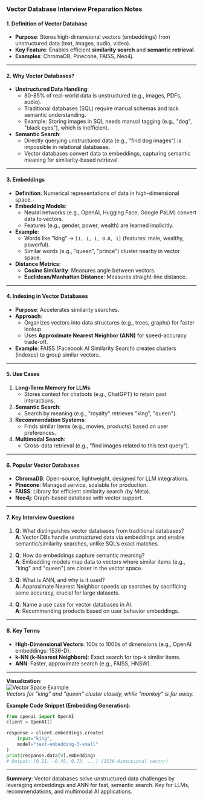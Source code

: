 ### **Vector Database Interview Preparation Notes**

#### **1. Definition of Vector Database**
- **Purpose**: Stores high-dimensional vectors (embeddings) from unstructured data (text, images, audio, video).
- **Key Feature**: Enables efficient **similarity search** and **semantic retrieval**.
- **Examples**: ChromaDB, Pinecone, FAISS, Neo4j.

---

#### **2. Why Vector Databases?**
- **Unstructured Data Handling**:
  - 80-85% of real-world data is unstructured (e.g., images, PDFs, audio).
  - Traditional databases (SQL) require manual schemas and lack semantic understanding.
  - Example: Storing images in SQL needs manual tagging (e.g., "dog", "black eyes"), which is inefficient.
- **Semantic Search**:
  - Directly querying unstructured data (e.g., "find dog images") is impossible in relational databases.
  - Vector databases convert data to embeddings, capturing semantic meaning for similarity-based retrieval.

---

#### **3. Embeddings**
- **Definition**: Numerical representations of data in high-dimensional space.
- **Embedding Models**:
  - Neural networks (e.g., OpenAI, Hugging Face, Google PaLM) convert data to vectors.
  - Features (e.g., gender, power, wealth) are learned implicitly.
- **Example**:
  - Words like "king" → `[1, 1, 1, 0.8, 1]` (features: male, wealthy, powerful).
  - Similar words (e.g., "queen", "prince") cluster nearby in vector space.
- **Distance Metrics**:
  - **Cosine Similarity**: Measures angle between vectors.
  - **Euclidean/Manhattan Distance**: Measures straight-line distance.

---

#### **4. Indexing in Vector Databases**
- **Purpose**: Accelerates similarity searches.
- **Approach**:
  - Organizes vectors into data structures (e.g., trees, graphs) for faster lookup.
  - Uses **Approximate Nearest Neighbor (ANN)** for speed-accuracy trade-off.
- **Example**: FAISS (Facebook AI Similarity Search) creates clusters (indexes) to group similar vectors.

---

#### **5. Use Cases**
1. **Long-Term Memory for LLMs**:
   - Stores context for chatbots (e.g., ChatGPT) to retain past interactions.
2. **Semantic Search**:
   - Search by meaning (e.g., "royalty" retrieves "king", "queen").
3. **Recommendation Systems**:
   - Finds similar items (e.g., movies, products) based on user preferences.
4. **Multimodal Search**:
   - Cross-data retrieval (e.g., "find images related to this text query").

---

#### **6. Popular Vector Databases**
- **ChromaDB**: Open-source, lightweight, designed for LLM integrations.
- **Pinecone**: Managed service, scalable for production.
- **FAISS**: Library for efficient similarity search (by Meta).
- **Neo4j**: Graph-based database with vector support.

---

#### **7. Key Interview Questions**
1. **Q**: What distinguishes vector databases from traditional databases?  
   **A**: Vector DBs handle unstructured data via embeddings and enable semantic/similarity searches, unlike SQL’s exact matches.

2. **Q**: How do embeddings capture semantic meaning?  
   **A**: Embedding models map data to vectors where similar items (e.g., "king" and "queen") are closer in the vector space.

3. **Q**: What is ANN, and why is it used?  
   **A**: Approximate Nearest Neighbor speeds up searches by sacrificing some accuracy, crucial for large datasets.

4. **Q**: Name a use case for vector databases in AI.  
   **A**: Recommending products based on user behavior embeddings.

---

#### **8. Key Terms**
- **High-Dimensional Vectors**: 100s to 1000s of dimensions (e.g., OpenAI embeddings: 1536-D).
- **k-NN (k-Nearest Neighbors)**: Exact search for top-k similar items.
- **ANN**: Faster, approximate search (e.g., FAISS, HNSW).

---

**Visualization**:  
![Vector Space Example](https://via.placeholder.com/400x200?text=King,+Queen,+Man,+Woman+Vectors+Clustered+by+Semantics)  
*Vectors for "king" and "queen" cluster closely, while "monkey" is far away.*  

**Example Code Snippet (Embedding Generation)**:
```python
from openai import OpenAI
client = OpenAI()

response = client.embeddings.create(
    input="king",
    model="text-embedding-3-small"
)
print(response.data[0].embedding)
# Output: [0.21, -0.45, 0.73, ...] (1536-dimensional vector)
```

---

**Summary**: Vector databases solve unstructured data challenges by leveraging embeddings and ANN for fast, semantic search. Key for LLMs, recommendations, and multimodal AI applications.
